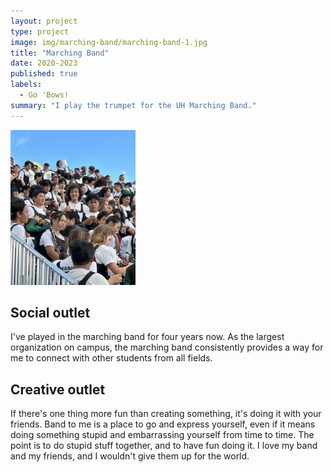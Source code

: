 ```yaml
---
layout: project
type: project
image: img/marching-band/marching-band-1.jpg
title: "Marching Band"
date: 2020-2023
published: true
labels:
  - Go 'Bows!
summary: "I play the trumpet for the UH Marching Band."
---
```


<img class="img-fluid" src="../img/marching-band/marching-band-2.jpg">
<h2>Social outlet</h2>
I've played in the marching band for four years now. As the largest organization on campus, the marching band consistently provides a way for me to connect with other students from all fields. 

<h2>Creative outlet</h2>
If there's one thing more fun than creating something, it's doing it with your friends. Band to me is a place to go and express yourself, even if it means doing something stupid and embarrassing yourself from time to time. The point is to do stupid stuff together, and to have fun doing it. I love my band and my friends, and I wouldn't give them up for the world.
